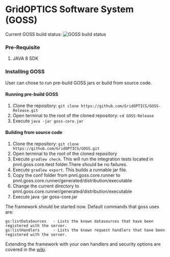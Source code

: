 # GridOPTICS Software System (GOSS)

Current GOSS build status: ![GOSS build status](https://travis-ci.org/GridOPTICS/GOSS.svg?branch=master)

### Pre-Requisite
 1. JAVA 8 SDK
 
### Installing GOSS
User can chose to run pre-build GOSS jars or build from source code.

#### Running pre-build GOSS

 1. Clone the repository: `git clone https://github.com/GridOPTICS/GOSS-Release.git`
 1. Open terminal to the root of the cloned repository: `cd GOSS-Release`
 1. Execute `java -jar goss-core.jar`

#### Building from source code

 1. Clone the repository: `git clone https://github.com/GridOPTICS/GOSS.git`
 1. Open terminal to the root of the cloned repository
 1. Execute `gradlew check`. This will run the integration tests located in pnnl.goss.core.itest folder.There should be no failures.
 1. Execute `gradlew export`. This builds a runnable jar file.
 1. Copy the conf folder from pnnl.goss.core.runner to pnnl.goss.core.runner/generated/distribution/executable
 1. Change the current directory to pnnl.goss.core.runner/generated/distribution/executable
 1. Execute java -jar goss-core.jar
 
The framework should be started now.  Default commands that goss uses are:

    gs:listDataSources   - Lists the known datasources that have been registered with the server.
    gs:listHandlers      - Lists the known request handlers that have been registered with the server. 
   
Extending the framework with your own handlers and security options are covered in the [wiki](https://github.com/GridOPTICS/GOSS/wiki).
